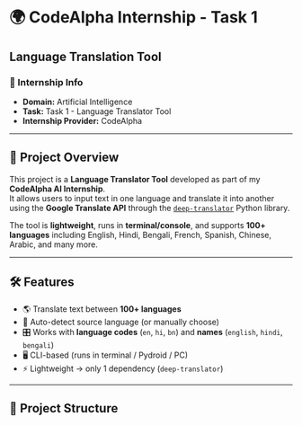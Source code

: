 # 🌍 CodeAlpha Internship - Task 1  
## Language Translation Tool  

### 📌 Internship Info
- **Domain:** Artificial Intelligence  
- **Task:** Task 1 - Language Translator Tool  
- **Internship Provider:** CodeAlpha  

---

## 🚀 Project Overview
This project is a **Language Translator Tool** developed as part of my **CodeAlpha AI Internship**.  
It allows users to input text in one language and translate it into another using the **Google Translate API** through the [`deep-translator`](https://pypi.org/project/deep-translator/) Python library.  

The tool is **lightweight**, runs in **terminal/console**, and supports **100+ languages** including English, Hindi, Bengali, French, Spanish, Chinese, Arabic, and many more.  

---

## 🛠 Features
- 🌎 Translate text between **100+ languages**  
- 🔎 Auto-detect source language (or manually choose)  
- 🎛 Works with **language codes** (`en`, `hi`, `bn`) and **names** (`english`, `hindi`, `bengali`)  
- 🖥 CLI-based (runs in terminal / Pydroid / PC)  
- ⚡ Lightweight → only 1 dependency (`deep-translator`)  

---

## 📂 Project Structure
